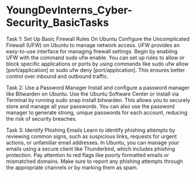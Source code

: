 # YoungDevInterns_Cyber-Security_BasicTasks
Task 1: Set Up Basic Firewall Rules On Ubuntu
Configure the Uncomplicated Firewall (UFW) on Ubuntu to manage network access. UFW provides an easy-to-use interface for managing firewall settings. Begin by enabling UFW with the command sudo ufw enable. You can set up rules to allow or block specific applications or ports by using commands like sudo ufw allow [port/application] or sudo ufw deny [port/application]. This ensures better control over inbound and outbound traffic.



Task 2: Use a Password Manager Install and configure a password manager like Bitwarden on Ubuntu. Use the Ubuntu Software Center or install via Terminal by running sudo snap install bitwarden. This allows you to securely store and manage all your passwords. You can also use the password manager to generate strong, unique passwords for each account, reducing the risk of security breaches.



Task 3: Identify Phishing Emails Learn to identify phishing attempts by reviewing common signs, such as suspicious links, requests for urgent actions, or unfamiliar email addresses. In Ubuntu, you can manage your emails using a secure client like Thunderbird, which includes phishing protection. Pay attention to red flags like poorly formatted emails or mismatched domains. Make sure to report any phishing attempts through the appropriate channels or by marking them as spam.
